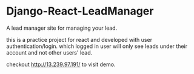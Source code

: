 # Django-React-LeadManager

A lead manager site for managing your lead. 

this is a practice project for react and developed with user authentication/login. 
which logged in user will only see leads under their account and not other users' lead.



checkout http://13.239.97.191/ to visit demo. 
